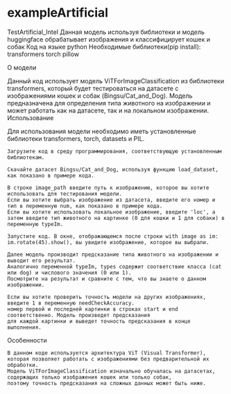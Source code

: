 # exampleArtificial
TestArtificial_Intel
Данная модель используя библиотеки и модель huggingface обрабатывает изображения и классифицирует кошек и собак 
Код на языке python
Необходимые библиотеки(pip install):
  transformers
  torch
  pillow
  
О модели

Данный код использует модель ViTForImageClassification из библиотеки transformers, который будет тестироваться на датасете с изображениями кошек и собак (Bingsu/Cat_and_Dog). Модель предназначена для определения типа животного на изображении и может работать как на датасете, так и на локальном изображении.
Использование

Для использования модели необходимо иметь установленные библиотеки transformers, torch, datasets и PIL.

    Загрузите код в среду программирования, соответствующую установленным библиотекам.

    Скачайте датасет Bingsu/Cat_and_Dog, используя функцию load_dataset, как показано в примере кода.

    В строке image_path введите путь к изображению, которое вы хотите использовать для тестирования модели. 
    Если вы хотите выбрать изображение из датасета, введите его номер и тип в переменную num, как показано в примере кода. 
    Если вы хотите использовать локальное изображение, введите 'loc', а затем введите тип животного на картинке (0 для кошки и 1 для собаки) в переменную typeIm.

    Запустите код. В окне, отображающемся после строки with image as im: im.rotate(45).show(), вы увидите изображение, которое вы выбрали.

    Далее модель производит предсказание типа животного на изображении и выводит его результат. 
    Аналогично переменной typeIm, types содержит соответствие класса (cat или dog) и числового значения (0 или 1). 
    Посмотрите на результат и сравните с тем, что вы знаете о данном изображении.

    Если вы хотите проверить точность модели на других изображениях, введите 1 в переменную needCheckAccuracy. 
    номер первой и последней картинки в строках start и end соответственно. Модель произведет предсказания 
    для каждой картинки и выведет точность предсказания в конце выполнения.

Особенности

    В данном коде используется архитектура ViT (Visual Transformer), которая позволяет работать с изображениями без предварительной их обработки.
    Модель ViTForImageClassification изначально обучалась на датасетах, содержащих только изображения кошек или только собак, 
    поэтому точность предсказания на сложных данных может быть ниже.
